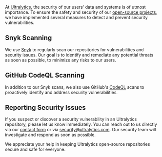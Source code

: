At [Ultralytics](https://ultralytics.com), the security of our users' data and systems is of utmost importance. To ensure the safety and security of our [open-source projects](https://github.com/ultralytics), we have implemented several measures to detect and prevent security vulnerabilities.

## Snyk Scanning

We use [Snyk](https://snyk.io/advisor/python/ultralytics) to regularly scan our repositories for vulnerabilities and security issues. Our goal is to identify and remediate any potential threats as soon as possible, to minimize any risks to our users.

## GitHub CodeQL Scanning

In addition to our Snyk scans, we also use GitHub's [CodeQL](https://docs.github.com/en/code-security/code-scanning/automatically-scanning-your-code-for-vulnerabilities-and-errors/about-code-scanning-with-codeql) scans to proactively identify and address security vulnerabilities.

## Reporting Security Issues

If you suspect or discover a security vulnerability in an Ultralytics repository, please let us know immediately. You can reach out to us directly via our [contact form](https://ultralytics.com/contact) or via [security@ultralytics.com](mailto:security@ultralytics.com). Our security team will investigate and respond as soon as possible.

We appreciate your help in keeping Ultralytics open-source repositories secure and safe for everyone.
